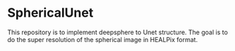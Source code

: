 # SphericalUnet

This repository is to implement deepsphere to Unet structure.
The goal is to do the super resolution of the spherical image in HEALPix format.